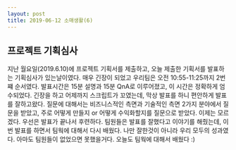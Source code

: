 ```yaml
---
layout: post
title: 2019-06-12 소매생활(6)
---
```


## 프로젝트 기획심사

지난 월요일(2019.6.10)에 프로젝트 기획서를 제출하고, 오늘 제출한 기획서를 발표하는 기획심사가 있는날이였다.
매우 긴장이 되었고 우리팀은 오전 10:55-11:25까지 2번쨰 순서였다.
발표시간은 15분 설명과 15분 QnA로 이루어졌고, 이 시간은 정확하게 엄수되었다.
긴장을 하고 어제까지 스크립트가 꼬였는데, 막상 발표를 하니 편안하게 발표를 잘하고왔다.
질문에 대해서는 비즈니스적인 측면과 기술적인 측면 2가지 분야에서 질문을 받았고, 주로 어떻게 만들지 or 어떻게 수익화할지를 질문으로 받았다.
이제는 모르겠다. 우선은 발표가 끝나서 후련하다.
팀원들은 발표를 잘했다고 이야기를 해줬는데, 이번 발표를 하면서 팀웍에 대해서 다시 배웠다.
나만 잘한것이 아니라 우리 모두의 성과였다. 아마도 팀원들이 없었으면 못했을거다.
오늘도 팀웍에 대해서 배웠다 :)
